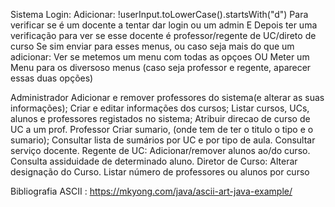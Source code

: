 Sistema Login:
    Adicionar: 
        !userInput.toLowerCase().startsWith("d") 
        Para verificar se é um docente a tentar dar login ou um admin
    E Depois ter uma verificação para ver se esse docente é professor/regente de UC/direto de curso
        Se sim enviar para esses menus, ou caso seja mais do que um adicionar:
            Ver se metemos um menu com todas as opçoes
             OU
            Meter um Menu para os diversoso menus (caso seja professor e regente, aparecer essas duas opções)


Administrador 
    Adicionar e remover professores do sistema(e alterar as suas informações);
    Criar e editar informações dos cursos;
    Listar cursos, UCs, alunos e professores registados no sistema;
    Atribuir direcao de curso de UC a um prof.
Professor 
    Criar sumario, (onde tem de ter o titulo o tipo e o sumario);
    Consultar lista de sumários por UC e por tipo de aula. 
    Consultar serviço docente. 
Regente de UC:
    Adicionar/remover alunos ao/do curso.
    Consulta assiduidade de determinado aluno. 
Diretor de Curso: 
    Alterar designação do Curso.
    Listar número de professores ou alunos por curso


Bibliografia
    ASCII : https://mkyong.com/java/ascii-art-java-example/

